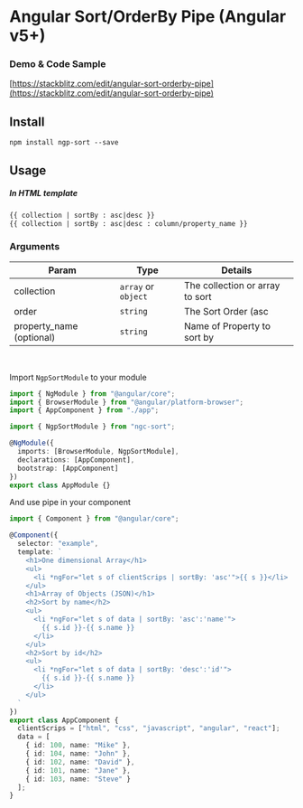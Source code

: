 # Angular Sort/OrderBy Pipe (Angular v5+)

### Demo & Code Sample

[https://stackblitz.com/edit/angular-sort-orderby-pipe](https://stackblitz.com/edit/angular-sort-orderby-pipe)

## Install

```
npm install ngp-sort --save
```

## Usage

##### In HTML template

```html
{{ collection | sortBy : asc|desc }} 
{{ collection | sortBy : asc|desc : column/property_name }}
```

### Arguments

| Param                    | Type                | Details                         |
| ------------------------ | ------------------- | ------------------------------- |
| collection               | `array` or `object` | The collection or array to sort |
| order                    | `string`            | The Sort Order (asc             | desc) |
| property_name (optional) | `string`            | Name of Property to sort by     |

<br/>

Import `NgpSortModule` to your module

```typescript
import { NgModule } from "@angular/core";
import { BrowserModule } from "@angular/platform-browser";
import { AppComponent } from "./app";

import { NgpSortModule } from "ngc-sort";

@NgModule({
  imports: [BrowserModule, NgpSortModule],
  declarations: [AppComponent],
  bootstrap: [AppComponent]
})
export class AppModule {}
```

And use pipe in your component

```typescript
import { Component } from "@angular/core";

@Component({
  selector: "example",
  template: `
    <h1>One dimensional Array</h1>
    <ul>
      <li *ngFor="let s of clientScrips | sortBy: 'asc'">{{ s }}</li>
    </ul>
    <h1>Array of Objects (JSON)</h1>
    <h2>Sort by name</h2>
    <ul>
      <li *ngFor="let s of data | sortBy: 'asc':'name'">
        {{ s.id }}-{{ s.name }}
      </li>
    </ul>
    <h2>Sort by id</h2>
    <ul>
      <li *ngFor="let s of data | sortBy: 'desc':'id'">
        {{ s.id }}-{{ s.name }}
      </li>
    </ul>
  `
})
export class AppComponent {
  clientScrips = ["html", "css", "javascript", "angular", "react"];
  data = [
    { id: 100, name: "Mike" },
    { id: 104, name: "John" },
    { id: 102, name: "David" },
    { id: 101, name: "Jane" },
    { id: 103, name: "Steve" }
  ];
}
```
